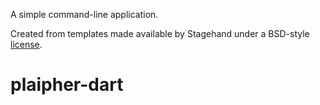 A simple command-line application.

Created from templates made available by Stagehand under a BSD-style
[license](https://github.com/dart-lang/stagehand/blob/master/LICENSE).
# plaipher-dart
